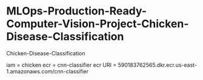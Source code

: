 # MLOps-Production-Ready-Computer-Vision-Project-Chicken-Disease-Classification
Chicken-Disease-Classification

iam = chicken
ecr = cnn-classifier
ecr URI = 590183762565.dkr.ecr.us-east-1.amazonaws.com/cnn-classifier